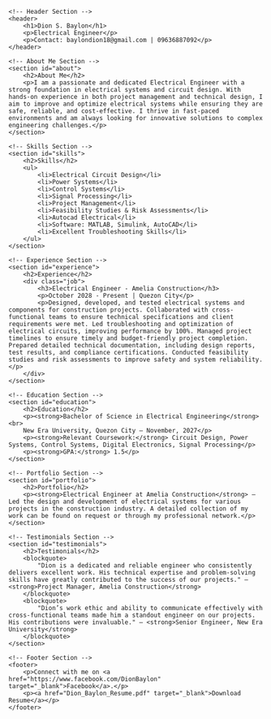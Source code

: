 <!DOCTYPE html>
<html lang="en">
<head>
    <meta charset="UTF-8">
    <meta name="viewport" content="width=device-width, initial-scale=1.0">
    <title>Dion S. Baylon | Resume</title>
    <link rel="stylesheet" href="styles.css">
</head>
<body>

    <!-- Header Section -->
    <header>
        <h1>Dion S. Baylon</h1>
        <p>Electrical Engineer</p>
        <p>Contact: baylondion18@gmail.com | 09636887092</p>
    </header>

    <!-- About Me Section -->
    <section id="about">
        <h2>About Me</h2>
        <p>I am a passionate and dedicated Electrical Engineer with a strong foundation in electrical systems and circuit design. With hands-on experience in both project management and technical design, I aim to improve and optimize electrical systems while ensuring they are safe, reliable, and cost-effective. I thrive in fast-paced environments and am always looking for innovative solutions to complex engineering challenges.</p>
    </section>

    <!-- Skills Section -->
    <section id="skills">
        <h2>Skills</h2>
        <ul>
            <li>Electrical Circuit Design</li>
            <li>Power Systems</li>
            <li>Control Systems</li>
            <li>Signal Processing</li>
            <li>Project Management</li>
            <li>Feasibility Studies & Risk Assessments</li>
            <li>Autocad Electrical</li>
            <li>Software: MATLAB, Simulink, AutoCAD</li>
            <li>Excellent Troubleshooting Skills</li>
        </ul>
    </section>

    <!-- Experience Section -->
    <section id="experience">
        <h2>Experience</h2>
        <div class="job">
            <h3>Electrical Engineer - Amelia Construction</h3>
            <p>October 2028 - Present | Quezon City</p>
            <p>Designed, developed, and tested electrical systems and components for construction projects. Collaborated with cross-functional teams to ensure technical specifications and client requirements were met. Led troubleshooting and optimization of electrical circuits, improving performance by 100%. Managed project timelines to ensure timely and budget-friendly project completion. Prepared detailed technical documentation, including design reports, test results, and compliance certifications. Conducted feasibility studies and risk assessments to improve safety and system reliability.</p>
        </div>
    </section>

    <!-- Education Section -->
    <section id="education">
        <h2>Education</h2>
        <p><strong>Bachelor of Science in Electrical Engineering</strong><br>
        New Era University, Quezon City — November, 2027</p>
        <p><strong>Relevant Coursework:</strong> Circuit Design, Power Systems, Control Systems, Digital Electronics, Signal Processing</p>
        <p><strong>GPA:</strong> 1.5</p>
    </section>

    <!-- Portfolio Section -->
    <section id="portfolio">
        <h2>Portfolio</h2>
        <p><strong>Electrical Engineer at Amelia Construction</strong> — Led the design and development of electrical systems for various projects in the construction industry. A detailed collection of my work can be found on request or through my professional network.</p>
    </section>

    <!-- Testimonials Section -->
    <section id="testimonials">
        <h2>Testimonials</h2>
        <blockquote>
            "Dion is a dedicated and reliable engineer who consistently delivers excellent work. His technical expertise and problem-solving skills have greatly contributed to the success of our projects." — <strong>Project Manager, Amelia Construction</strong>
        </blockquote>
        <blockquote>
            "Dion’s work ethic and ability to communicate effectively with cross-functional teams made him a standout engineer on our projects. His contributions were invaluable." — <strong>Senior Engineer, New Era University</strong>
        </blockquote>
    </section>

    <!-- Footer Section -->
    <footer>
        <p>Connect with me on <a href="https://www.facebook.com/DionBaylon" target="_blank">Facebook</a>.</p>
        <p><a href="Dion_Baylon_Resume.pdf" target="_blank">Download Resume</a></p>
    </footer>

</body>
</html>
